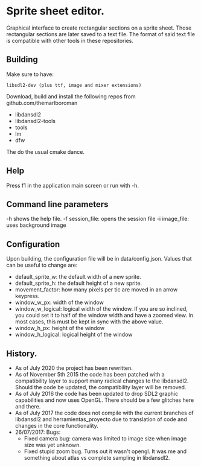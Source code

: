 # Sprite sheet editor.

Graphical interface to create rectangular sections on a sprite sheet. Those rectangular sections are later saved to a text file. The format of said text file is compatible with other tools in these repositories.

## Building

Make sure to have:

	libsdl2-dev (plus ttf, image and mixer extensions)

Download, build and install the following repos from github.com/themarlboroman

- libdansdl2
- libdansdl2-tools
- tools
- lm
- dfw

The do the usual cmake dance.

## Help

Press f1 in the application main screen or run with -h.

## Command line parameters

-h shows the help file.
-f session_file: opens the session file
-i image_file: uses background image

## Configuration

Upon building, the configuration file will be in data/config.json. Values that
can be useful to change are:

- default_sprite_w: the default width of a new sprite.
- default_sprite_h: the default height of a new sprite.
- movement_factor: how many pixels per tic are moved in an arrow keypress.
- window_w_px: width of the window
- window_w_logical: logical width of the window. If you are so inclined, you
	could set it to half of the window width and have a zoomed view. In most
	cases, this must be kept in sync with the above value.
- window_h_px: height of the window
- window_h_logical: logical height of the window

## History.

- As of July 2020 the project has been rewritten.
- As of November 5th 2015 the code has been patched with a compatibility layer to support many radical changes to the libdansdl2. Should the code be updated, the compatibility layer will be removed.
- As of July 2016 the code has been updated to drop SDL2 graphic capabilities and now uses OpenGL. There should be a few glitches here and there.
- As of July 2017 the code does not compile with the current branches of libdansdl2 and herramientas_proyecto due to translation of code and changes in the core functionality.
- 26/07/2017: Bugs:
	- Fixed camera bug: camera was limited to image size when image size was yet unknown.
	- Fixed stupid zoom bug. Turns out it wasn't opengl. It was me and something about atlas vs complete sampling in libdansdl2.
